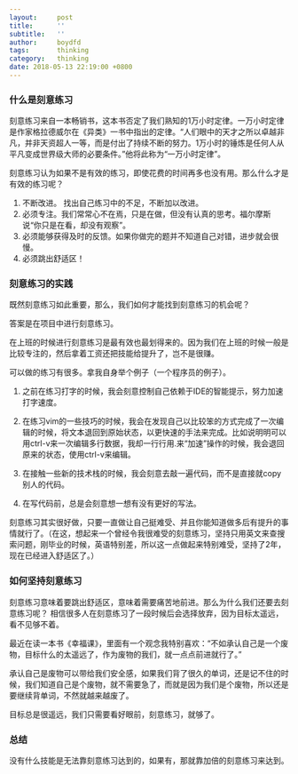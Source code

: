 ```yaml
---
layout:     post
title:      ''
subtitle:   ''
author:     boydfd
tags:       thinking
category:   thinking
date: 2018-05-13 22:19:00 +0800
---
```


### 什么是刻意练习

刻意练习来自一本畅销书，这本书否定了我们熟知的1万小时定律。一万小时定律是作家格拉德威尔在《异类》一书中指出的定律。“人们眼中的天才之所以卓越非凡，并非天资超人一等，而是付出了持续不断的努力。1万小时的锤炼是任何人从平凡变成世界级大师的必要条件。”他将此称为“一万小时定律”。

刻意练习认为如果不是有效的练习，即使花费的时间再多也没有用。那么什么才是有效的练习呢？

1. 不断改进。 找出自己练习中的不足，不断加以改进。
2. 必须专注。我们常常心不在焉，只是在做，但没有认真的思考。福尔摩斯说“你只是在看，却没有观察”。
3. 必须能够获得及时的反馈。如果你做完的题并不知道自己对错，进步就会很慢。
4. 必须跳出舒适区！

### 刻意练习的实践

既然刻意练习如此重要，那么，我们如何才能找到刻意练习的机会呢？

答案是在项目中进行刻意练习。

在上班的时候进行刻意练习是最有效也最划得来的。因为我们在上班的时候一般是比较专注的，然后拿着工资还把技能给提升了，岂不是很赚。

可以做的练习有很多。拿我自身举个例子（一个程序员的例子）。

1. 之前在练习打字的时候，我会刻意控制自己依赖于IDE的智能提示，努力加速打字速度。

2. 在练习vim的一些技巧的时候，我会在发现自己以比较笨的方式完成了一次编辑的时候，将文本退回到原始状态，以更快速的手法来完成。比如说明明可以用ctrl-v来一次编辑多行数据，我却一行行用.来“加速”操作的时候，我会退回原来的状态，使用ctrl-v来编辑。

3. 在接触一些新的技术栈的时候，我会刻意去敲一遍代码，而不是直接就copy别人的代码。

4. 在写代码前，总是会刻意想一想有没有更好的写法。

刻意练习其实很好做，只要一直做让自己挺难受、并且你能知道做多后有提升的事情就行了。（在这，想起来一个曾经令我很难受的刻意练习，坚持只用英文来查搜索问题，刚毕业的时候，英语特别差，所以这一点做起来特别难受，坚持了2年，现在已经进入舒适区了。）

### 如何坚持刻意练习

刻意练习意味着要跳出舒适区，意味着需要痛苦地前进。那么为什么我们还要去刻意练习呢？
相信很多人在刻意练习了一段时候后会选择放弃，因为目标太遥远，看不见够不着。

最近在读一本书《幸福课》，里面有一个观念我特别喜欢：“不如承认自己是一个废物，目标什么的太遥远了，作为废物的我们，就一点点前进就行了。”

承认自己是废物可以带给我们安全感，如果我们背了很久的单词，还是记不住的时候，我们知道自己是个废物，就不需要急了，而就是因为我们是个废物，所以还是要继续背单词，不然就越来越废了。

目标总是很遥远，我们只需要看好眼前，刻意练习，就够了。

### 总结

没有什么技能是无法靠刻意练习达到的，如果有，那就靠加倍的刻意练习来达到。
